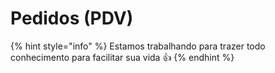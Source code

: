 # Pedidos (PDV)

{% hint style="info" %}
Estamos trabalhando para trazer todo conhecimento para facilitar sua vida 👍
{% endhint %}

